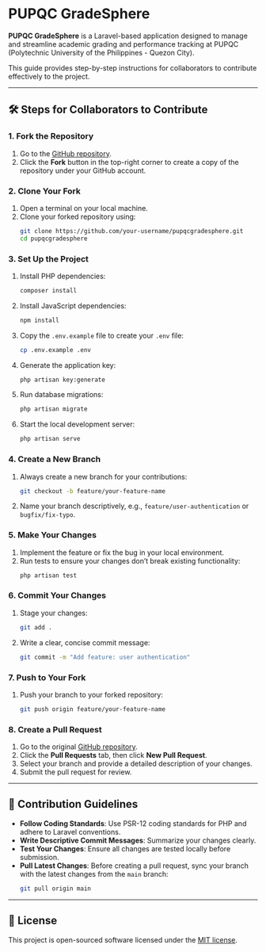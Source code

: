 # PUPQC GradeSphere

**PUPQC GradeSphere** is a Laravel-based application designed to manage and streamline academic grading and performance tracking at PUPQC (Polytechnic University of the Philippines - Quezon City).

This guide provides step-by-step instructions for collaborators to contribute effectively to the project.

---

## 🛠️ Steps for Collaborators to Contribute

### **1. Fork the Repository**
1. Go to the [GitHub repository](https://github.com/your-username/pupqcgradesphere).
2. Click the **Fork** button in the top-right corner to create a copy of the repository under your GitHub account.

### **2. Clone Your Fork**
1. Open a terminal on your local machine.
2. Clone your forked repository using:
   ```bash
   git clone https://github.com/your-username/pupqcgradesphere.git
   cd pupqcgradesphere
   ```

### **3. Set Up the Project**
1. Install PHP dependencies:
   ```bash
   composer install
   ```
2. Install JavaScript dependencies:
   ```bash
   npm install
   ```
3. Copy the `.env.example` file to create your `.env` file:
   ```bash
   cp .env.example .env
   ```
4. Generate the application key:
   ```bash
   php artisan key:generate
   ```
5. Run database migrations:
   ```bash
   php artisan migrate
   ```
6. Start the local development server:
   ```bash
   php artisan serve
   ```

### **4. Create a New Branch**
1. Always create a new branch for your contributions:
   ```bash
   git checkout -b feature/your-feature-name
   ```
2. Name your branch descriptively, e.g., `feature/user-authentication` or `bugfix/fix-typo`.

### **5. Make Your Changes**
1. Implement the feature or fix the bug in your local environment.
2. Run tests to ensure your changes don’t break existing functionality:
   ```bash
   php artisan test
   ```

### **6. Commit Your Changes**
1. Stage your changes:
   ```bash
   git add .
   ```
2. Write a clear, concise commit message:
   ```bash
   git commit -m "Add feature: user authentication"
   ```

### **7. Push to Your Fork**
1. Push your branch to your forked repository:
   ```bash
   git push origin feature/your-feature-name
   ```

### **8. Create a Pull Request**
1. Go to the original [GitHub repository](https://github.com/your-username/pupqcgradesphere).
2. Click the **Pull Requests** tab, then click **New Pull Request**.
3. Select your branch and provide a detailed description of your changes.
4. Submit the pull request for review.

---

## 👥 Contribution Guidelines

- **Follow Coding Standards**: Use PSR-12 coding standards for PHP and adhere to Laravel conventions.
- **Write Descriptive Commit Messages**: Summarize your changes clearly.
- **Test Your Changes**: Ensure all changes are tested locally before submission.
- **Pull Latest Changes**: Before creating a pull request, sync your branch with the latest changes from the `main` branch:
  ```bash
  git pull origin main
  ```

---

## 📜 License

This project is open-sourced software licensed under the [MIT license](LICENSE).

```
